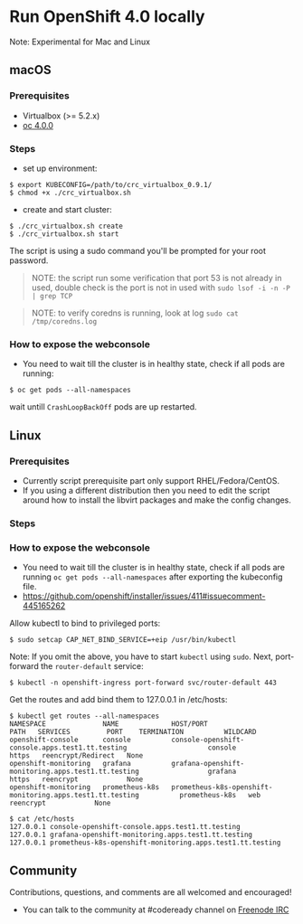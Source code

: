 # Run OpenShift 4.0 locally

Note: Experimental for Mac and Linux

## macOS

### Prerequisites 
* Virtualbox (>= 5.2.x)
* [oc 4.0.0](https://mirror.openshift.com/pub/openshift-v3/clients/4.0.0-0.154.0/macosx/)

### Steps
* set up environment:
```
$ export KUBECONFIG=/path/to/crc_virtualbox_0.9.1/
$ chmod +x ./crc_virtualbox.sh
```
* create and start cluster:
```
$ ./crc_virtualbox.sh create
$ ./crc_virtualbox.sh start
```
The script is using a sudo command you'll be prompted for your root password.

> NOTE: the script run some verification that port 53 is not already in used, double check is the port is not in used with `sudo lsof -i -n -P | grep TCP`

> NOTE: to verify coredns is running, look at log `sudo cat /tmp/coredns.log`

### How to expose the webconsole
* You need to wait till the cluster is in healthy state, check if all pods are running:
```
$ oc get pods --all-namespaces
```
wait untill `CrashLoopBackOff` pods are up restarted.

## Linux
### Prerequisites 
- Currently script prerequisite part only support RHEL/Fedora/CentOS.
- If you using a different distribution then you need to edit the script around how to install the libvirt packages and make the config changes.

### Steps

### How to expose the webconsole
- You need to wait till the cluster is in healthy state, check if all pods are running `oc get pods --all-namespaces` after exporting the kubeconfig file.
- https://github.com/openshift/installer/issues/411#issuecomment-445165262 

Allow kubectl to bind to privileged ports:

```
$ sudo setcap CAP_NET_BIND_SERVICE=+eip /usr/bin/kubectl
```

Note: If you omit the above, you have to start `kubectl` using `sudo`. Next, port-forward the `router-default` service:

```
$ kubectl -n openshift-ingress port-forward svc/router-default 443
```

Get the routes and add bind them to 127.0.0.1 in /etc/hosts:

```
$ kubectl get routes --all-namespaces
NAMESPACE              NAME             HOST/PORT                                                   PATH   SERVICES         PORT    TERMINATION          WILDCARD
openshift-console      console          console-openshift-console.apps.test1.tt.testing                    console          https   reencrypt/Redirect   None
openshift-monitoring   grafana          grafana-openshift-monitoring.apps.test1.tt.testing                 grafana          https   reencrypt            None
openshift-monitoring   prometheus-k8s   prometheus-k8s-openshift-monitoring.apps.test1.tt.testing          prometheus-k8s   web     reencrypt            None

$ cat /etc/hosts
127.0.0.1 console-openshift-console.apps.test1.tt.testing
127.0.0.1 grafana-openshift-monitoring.apps.test1.tt.testing
127.0.0.1 prometheus-k8s-openshift-monitoring.apps.test1.tt.testing
```

## Community

Contributions, questions, and comments are all welcomed and encouraged!

- You can talk to the community at #codeready channel on [Freenode IRC](https://freenode.net/)

